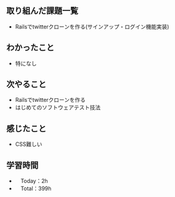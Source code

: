 ## 取り組んだ課題一覧
- Railsでtwitterクローンを作る(サインアップ・ログイン機能実装)
 
## わかったこと 
- 特になし
 
## 次やること
- Railsでtwitterクローンを作る
- はじめてのソフトウェアテスト技法

## 感じたこと
- CSS難しい

## 学習時間
- 　Today：2h
- 　Total：399h